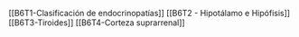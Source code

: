 [[B6T1-Clasificación de endocrinopatías]]
[[B6T2 - Hipotálamo e Hipófisis]]
[[B6T3-Tiroides]]
[[B6T4-Corteza suprarrenal]]
